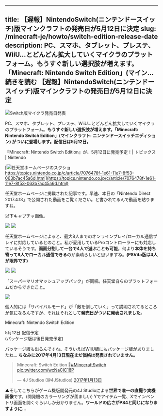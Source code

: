 
---
title: 【遅報】NintendoSwitch(ニンテンドースイッチ)版マインクラフトの発売日が5月12日に決定
slug: /minecraft-je/howto/switch-edition-release-date
description: PC、スマホ、タブレット、プレステ、WiiU…とどんどん拡大していくマイクラのプラットフォーム。もうすぐ新しい選択肢が増えます。「Minecraft: Nintendo Switch Edition」(マイン… 続きを読む 【遅報】NintendoSwitch(ニンテンドースイッチ)版マインクラフトの発売日が5月12日に決定
---

![Switch版マイクラ発売日発表](https://cdn-ak.f.st-hatena.com/images/fotolife/s/sasigume/20210208/20210208101352.png)

PC、スマホ、タブレット、プレステ、WiiU…とどんどん拡大していくマイクラのプラットフォーム。**もうすぐ新しい選択肢が増えます。「Minecraft: Nintendo Switch Edition」(マインクラフト: ニンテンドースイッチエディション) がついに登場します。配信日は5月12日。**

『Minecraft: Nintendo Switch Edition』が、5月12日に発売予定！| トピックス | Nintendo

[![任天堂ホームページのスクショ](https://res.cloudinary.com/napoan-com/image/upload/w_650,c_limit,f_auto,q_auto/v1578371927/bandicam-2017-04-13-19-34-38-469_axkqcz.png)  
https://topics.nintendo.co.jp/c/article/7076478f-1e61-11e7-8f53-063b7ac45a6d.html](https://topics.nintendo.co.jp/c/article/7076478f-1e61-11e7-8f53-063b7ac45a6d.html)

任天堂ホームページに掲載された記事です。早速、本日の「Nintendo Direct 2017.4.13」で公開された動画をご覧ください。と書かれてるんで動画を貼りますね。

以下キャプチャ画像。

![](https://res.cloudinary.com/napoan-com/image/upload/w_650,c_limit,f_auto,q_auto/v1578371925/bandicam-2017-04-13-20-01-46-224_llxk9i.png) ![](https://res.cloudinary.com/napoan-com/image/upload/w_650,c_limit,f_auto,q_auto/v1578371923/bandicam-2017-04-13-20-02-09-411_p44ez4.png)

任天堂ホームページによると、最大8人までのオンラインプレイ/ローカル通信プレイに対応しているとのこと。私が愛用しているProコントローラーにも対応しているそうです。**画面分割して一台で4人で遊ぶことも可能**。何より**本体を持ち寄って8人でローカル通信できる**のが素晴らしいと思いますね。**(PSVita版は4人が限界です)**

![](https://res.cloudinary.com/napoan-com/image/upload/w_650,c_limit,f_auto,q_auto/v1578371921/bandicam-2017-04-13-20-02-21-949_eatmlk.png) ![](https://res.cloudinary.com/napoan-com/image/upload/w_650,c_limit,f_auto,q_auto/v1578371920/bandicam-2017-04-13-20-02-25-640_gwcutx.png)

「スーパーマリオマッシュアップパック」が同梱。任天堂自らのプラットフォームだからできたこと。

![](https://res.cloudinary.com/napoan-com/image/upload/w_650,c_limit,f_auto,q_auto/v1578371918/bandicam-2017-04-13-20-02-33-268_xdefm5.png)

個人的には「サバイバルモード」が「敵を倒していく」って説明されてるところが気になるんですが、それはそれとして**発売日がついに発表されました**。

Minecraft: Nintendo Switch Edition

5月12日 配信予定  
(パッケージ版は後日発売予定)

パッケージ版も出るんですね。そういえばWiiU版にもパッケージ版がありましたね… **ちなみに2017年4月13日現在まだ価格は発表されていません。**

> Minecraft: Switch Edition 🙂[#MinecraftSwitch](https://twitter.com/hashtag/MinecraftSwitch?src=hash) [pic.twitter.com/wcNaCiC18P](https://t.co/wcNaCiC18P)
> 
> — 4J Studios (@4JStudios) [2017年1月13日](https://twitter.com/4JStudios/status/819824190001909760)

▲そしてこちらがゲーム機版開発元の4J Studioによる**世界で唯一の直撮り実機画像**です。(開発機のカラーリングが羨ましい) Yでアイテム一覧、Xでインベントリ画面を開くぐらいしか分かりません。**ワールドの広さがPS4と同じになりますように…**
